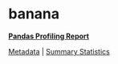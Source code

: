 # banana

[**Pandas Profiling Report**](https://epistasislab.github.io/penn-ml-benchmarks/profile/banana.html)

[Metadata](metadata.yaml) | [Summary Statistics](summary_stats.tsv)

